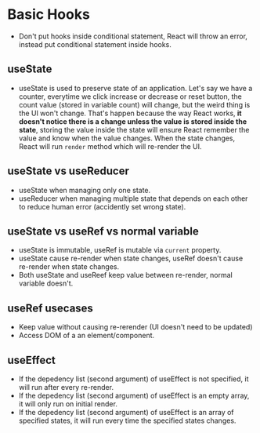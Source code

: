# Basic Hooks

- Don't put hooks inside conditional statement, React will throw an error, instead put conditional statement inside hooks.

## useState

- useState is used to preserve state of an application. Let's say we have a counter, everytime we click increase or decrease or reset button, the count value (stored in variable count) will change, but the weird thing is the UI won't change. That's happen because the way React works, **it doesn't notice there is a change unless the value is stored inside the state**, storing the value inside the state will ensure React remember the value and know when the value changes. When the state changes, React will run `render` method which will re-render the UI.

## useState vs useReducer

- useState when managing only one state.
- useReducer when managing multiple state that depends on each other to reduce human error (accidently set wrong state).

## useState vs useRef vs normal variable

- useState is immutable, useRef is mutable via `current` property.
- useState cause re-render when state changes, useRef doesn't cause re-render when state changes.
- Both useState and useReef keep value between re-render, normal variable doesn't.

## useRef usecases

- Keep value without causing re-rerender (UI doesn't need to be updated)
- Access DOM of a an element/component.

## useEffect

- If the depedency list (second argument) of useEffect is not specified, it will run after every re-render.
- If the depedency list (second argument) of useEffect is an empty array, it will only run on initial render.
- If the depedency list (second argument) of useEffect is an array of specified states, it will run every time the specified states changes.
